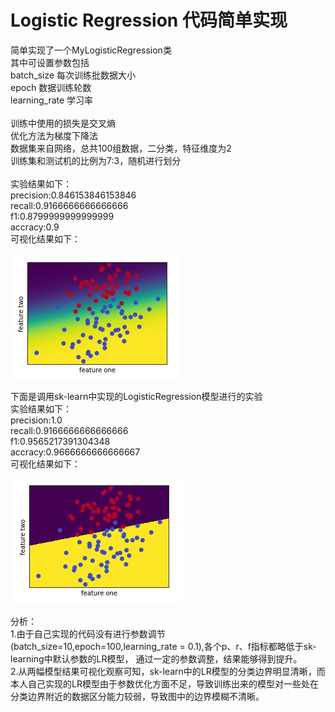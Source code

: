 # Logistic Regression 代码简单实现

简单实现了一个MyLogisticRegression类<br>
其中可设置参数包括<br>
batch_size  每次训练批数据大小<br>
epoch 数据训练轮数<br>
learning_rate 学习率<br>
<br>
训练中使用的损失是交叉熵<br>
优化方法为梯度下降法<br>
数据集来自网络，总共100组数据，二分类，特征维度为2<br>
训练集和测试机的比例为7:3，随机进行划分<br>
<br>
实验结果如下：<br>
precision:0.846153846153846<br>
recall:0.9166666666666666<br>
f1:0.8799999999999999<br>
accracy:0.9<br>
可视化结果如下：<br>

![image](https://github.com/DUTIR-Emotion-Group/group-meeting/blob/master/LR_zhoufengqing/img/myLR_result.png)


下面是调用sk-learn中实现的LogisticRegression模型进行的实验<br>
实验结果如下：<br>
precision:1.0<br>
recall:0.9166666666666666<br>
f1:0.9565217391304348<br>
accracy:0.9666666666666667<br>
可视化结果如下：<br>

![image](https://github.com/DUTIR-Emotion-Group/group-meeting/blob/master/LR_zhoufengqing/img/officialLR_result.png)

分析：<br>
1.由于自己实现的代码没有进行参数调节(batch_size=10,epoch=100,learning_rate = 0.1),各个p、r、f指标都略低于sk-learning中默认参数的LR模型，
通过一定的参数调整，结果能够得到提升。<br>
2.从两幅模型结果可视化观察可知，sk-learn中的LR模型的分类边界明显清晰，而本人自己实现的LR模型由于参数优化方面不足，导致训练出来的模型对一些处在分类边界附近的数据区分能力较弱，导致图中的边界模糊不清晰。<br>


